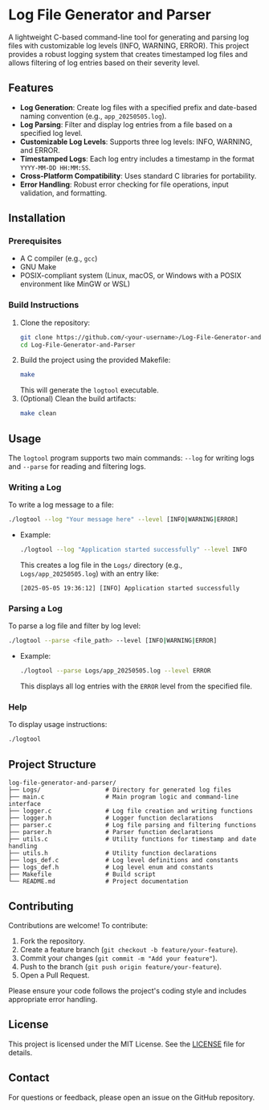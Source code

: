 # Log File Generator and Parser

A lightweight C-based command-line tool for generating and parsing log files with customizable log levels (INFO, WARNING, ERROR). This project provides a robust logging system that creates timestamped log files and allows filtering of log entries based on their severity level.

## Features

- **Log Generation**: Create log files with a specified prefix and date-based naming convention (e.g., `app_20250505.log`).
- **Log Parsing**: Filter and display log entries from a file based on a specified log level.
- **Customizable Log Levels**: Supports three log levels: INFO, WARNING, and ERROR.
- **Timestamped Logs**: Each log entry includes a timestamp in the format `YYYY-MM-DD HH:MM:SS`.
- **Cross-Platform Compatibility**: Uses standard C libraries for portability.
- **Error Handling**: Robust error checking for file operations, input validation, and formatting.

## Installation

### Prerequisites
- A C compiler (e.g., `gcc`)
- GNU Make
- POSIX-compliant system (Linux, macOS, or Windows with a POSIX environment like MinGW or WSL)

### Build Instructions
1. Clone the repository:
   ```bash
   git clone https://github.com/<your-username>/Log-File-Generator-and-Parser.git
   cd Log-File-Generator-and-Parser
   ```
2. Build the project using the provided Makefile:
   ```bash
   make
   ```
   This will generate the `logtool` executable.
3. (Optional) Clean the build artifacts:
   ```bash
   make clean
   ```

## Usage

The `logtool` program supports two main commands: `--log` for writing logs and `--parse` for reading and filtering logs.

### Writing a Log
To write a log message to a file:
```bash
./logtool --log "Your message here" --level [INFO|WARNING|ERROR]
```
- Example:
  ```bash
  ./logtool --log "Application started successfully" --level INFO
  ```
  This creates a log file in the `Logs/` directory (e.g., `Logs/app_20250505.log`) with an entry like:
  ```
  [2025-05-05 19:36:12] [INFO] Application started successfully
  ```

### Parsing a Log
To parse a log file and filter by log level:
```bash
./logtool --parse <file_path> --level [INFO|WARNING|ERROR]
```
- Example:
  ```bash
  ./logtool --parse Logs/app_20250505.log --level ERROR
  ```
  This displays all log entries with the `ERROR` level from the specified file.

### Help
To display usage instructions:
```bash
./logtool
```

## Project Structure

```
log-file-generator-and-parser/
├── Logs/                  # Directory for generated log files
├── main.c                 # Main program logic and command-line interface
├── logger.c               # Log file creation and writing functions
├── logger.h               # Logger function declarations
├── parser.c               # Log file parsing and filtering functions
├── parser.h               # Parser function declarations
├── utils.c                # Utility functions for timestamp and date handling
├── utils.h                # Utility function declarations
├── logs_def.c             # Log level definitions and constants
├── logs_def.h             # Log level enum and constants
├── Makefile               # Build script
└── README.md              # Project documentation
```

## Contributing

Contributions are welcome! To contribute:
1. Fork the repository.
2. Create a feature branch (`git checkout -b feature/your-feature`).
3. Commit your changes (`git commit -m "Add your feature"`).
4. Push to the branch (`git push origin feature/your-feature`).
5. Open a Pull Request.

Please ensure your code follows the project's coding style and includes appropriate error handling.

## License

This project is licensed under the MIT License. See the [LICENSE](LICENSE) file for details.

## Contact

For questions or feedback, please open an issue on the GitHub repository.